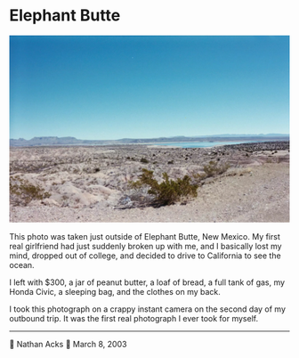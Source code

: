 # Elephant Butte

![A low desert valley stretches down and away towards a line of low mesas in the distance](assets/074df3408a6825876558942cdccddb5e.webp)

This photo was taken just outside of Elephant Butte, New Mexico. My first real girlfriend had just suddenly broken up with me, and I basically lost my mind, dropped out of college, and decided to drive to California to see the ocean.

I left with $300, a jar of peanut butter, a loaf of bread, a full tank of gas, my Honda Civic, a sleeping bag, and the clothes on my back.

I took this photograph on a crappy instant camera on the second day of my outbound trip. It was the first real photograph I ever took for myself.

- - - -

👤 Nathan Acks
📅 March 8, 2003

